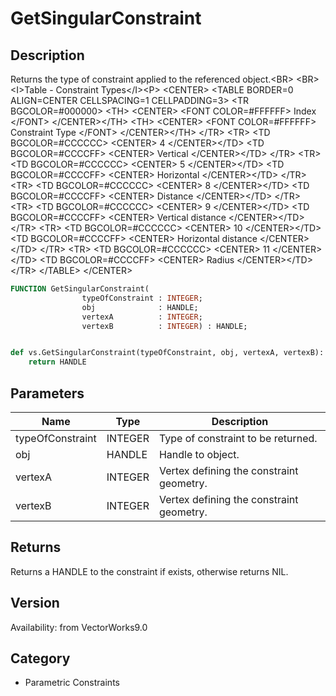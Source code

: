 # GetSingularConstraint

## Description
Returns the type of constraint applied to the referenced object.&lt;BR&gt;
&lt;BR&gt;
&lt;I&gt;Table - Constraint Types&lt;/I&gt;&lt;P&gt;
&lt;CENTER&gt;
&lt;TABLE BORDER=0 ALIGN=CENTER CELLSPACING=1 CELLPADDING=3&gt;
  &lt;TR BGCOLOR=#000000&gt; 
	&lt;TH&gt; &lt;CENTER&gt;
		&lt;FONT COLOR=#FFFFFF&gt; Index &lt;/FONT&gt; &lt;/CENTER&gt;&lt;/TH&gt;
	&lt;TH&gt; &lt;CENTER&gt;
		&lt;FONT COLOR=#FFFFFF&gt; Constraint Type &lt;/FONT&gt; &lt;/CENTER&gt;&lt;/TH&gt;
  &lt;/TR&gt;
  &lt;TR&gt; 
	&lt;TD BGCOLOR=#CCCCCC&gt; &lt;CENTER&gt;
		4  &lt;/CENTER&gt;&lt;/TD&gt;
	&lt;TD BGCOLOR=#CCCCFF&gt; &lt;CENTER&gt;
		Vertical  &lt;/CENTER&gt;&lt;/TD&gt;
  &lt;/TR&gt;
  &lt;TR&gt; 
	&lt;TD BGCOLOR=#CCCCCC&gt; &lt;CENTER&gt;
		5  &lt;/CENTER&gt;&lt;/TD&gt;
	&lt;TD BGCOLOR=#CCCCFF&gt; &lt;CENTER&gt;
		Horizontal  &lt;/CENTER&gt;&lt;/TD&gt;
  &lt;/TR&gt;
  &lt;TR&gt; 
	&lt;TD BGCOLOR=#CCCCCC&gt; &lt;CENTER&gt;
		8  &lt;/CENTER&gt;&lt;/TD&gt;
	&lt;TD BGCOLOR=#CCCCFF&gt; &lt;CENTER&gt;
		Distance  &lt;/CENTER&gt;&lt;/TD&gt;
  &lt;/TR&gt;
  &lt;TR&gt; 
	&lt;TD BGCOLOR=#CCCCCC&gt; &lt;CENTER&gt;
		9  &lt;/CENTER&gt;&lt;/TD&gt;
	&lt;TD BGCOLOR=#CCCCFF&gt; &lt;CENTER&gt;
		Vertical distance  &lt;/CENTER&gt;&lt;/TD&gt;
  &lt;/TR&gt;
  &lt;TR&gt; 
	&lt;TD BGCOLOR=#CCCCCC&gt; &lt;CENTER&gt;
		10  &lt;/CENTER&gt;&lt;/TD&gt;
	&lt;TD BGCOLOR=#CCCCFF&gt; &lt;CENTER&gt;
		Horizontal distance  &lt;/CENTER&gt;&lt;/TD&gt;
  &lt;/TR&gt;
  &lt;TR&gt; 
	&lt;TD BGCOLOR=#CCCCCC&gt; &lt;CENTER&gt;
		11  &lt;/CENTER&gt;&lt;/TD&gt;
	&lt;TD BGCOLOR=#CCCCFF&gt; &lt;CENTER&gt;
		Radius  &lt;/CENTER&gt;&lt;/TD&gt;
  &lt;/TR&gt;
&lt;/TABLE&gt;
&lt;/CENTER&gt;


```pascal
FUNCTION GetSingularConstraint(
				typeOfConstraint : INTEGER;
				obj              : HANDLE;
				vertexA          : INTEGER;
				vertexB          : INTEGER) : HANDLE;
```

```python

def vs.GetSingularConstraint(typeOfConstraint, obj, vertexA, vertexB):
    return HANDLE
```

## Parameters
|Name|Type|Description|
|---|---|---|
|typeOfConstraint|INTEGER|Type of constraint to be returned.|
|obj|HANDLE|Handle to object.|
|vertexA|INTEGER|Vertex defining the constraint geometry.|
|vertexB|INTEGER|Vertex defining the constraint geometry.|

## Returns
Returns a HANDLE to the constraint if exists, otherwise returns NIL.

## Version
Availability: from VectorWorks9.0
## Category
* Parametric Constraints


